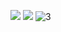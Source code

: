 ![](https://github.com/AINBBAN/Prix-Bitcoin-Api/assets/125839874/b7a9b885-7b46-4d25-b86b-6ccbd769c1bb)
![](https://github.com/AINBBAN/Prix-Bitcoin-Api/assets/125839874/9dd0aebb-2e73-4930-9a0a-5cebd87922fa)
![3](https://github.com/AINBBAN/Prix-Bitcoin-Api/assets/125839874/f9e00ae8-dda0-48fc-bd89-d8cf36ac4f6b)
